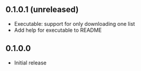 ## 0.1.0.1 (unreleased)

* Executable: support for only downloading one list
* Add help for executable to README

## 0.1.0.0

* Initial release
